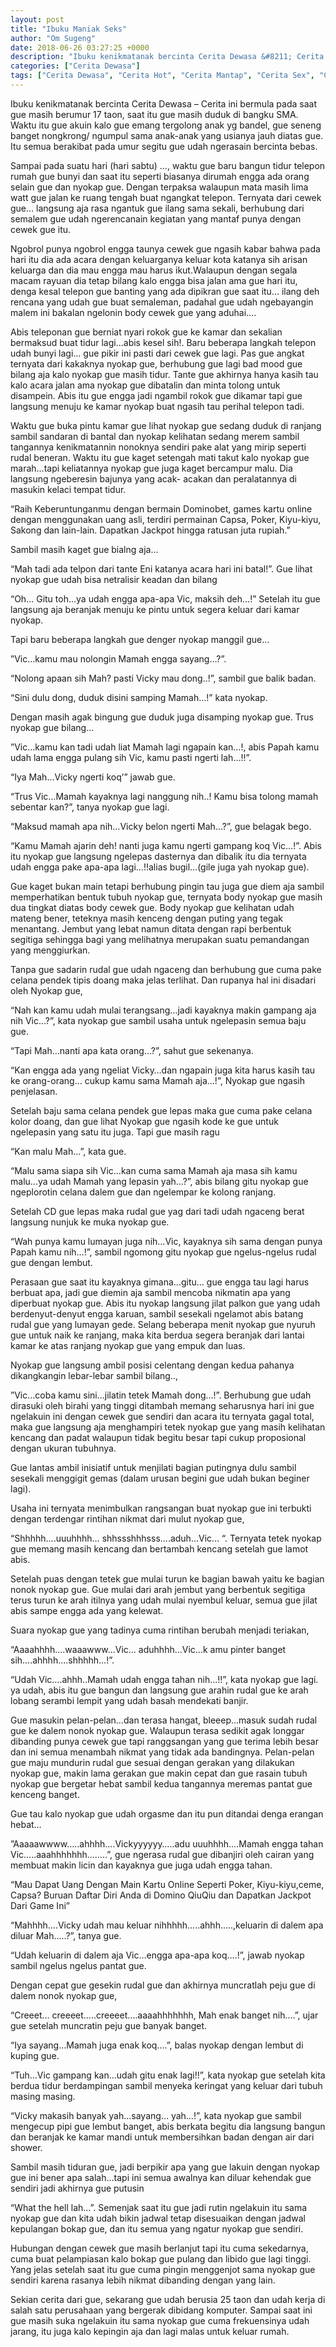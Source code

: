 ```yaml
---
layout: post
title: "Ibuku Maniak Seks"
author: "Om Sugeng"
date: 2018-06-26 03:27:25 +0000
description: "Ibuku kenikmatanak bercinta Cerita Dewasa &#8211; Cerita ini bermula pada saat gue masih berumur 17 taon, saat itu gue masih duduk di bangku SMA. Waktu itu gue akuin kalo gue emang tergolong anak yg b..."
categories: ["Cerita Dewasa"]
tags: ["Cerita Dewasa", "Cerita Hot", "Cerita Mantap", "Cerita Sex", "Cinta Hanya Nafsu", "Cinta Terlarang"]
---
```


Ibuku kenikmatanak bercinta
Cerita Dewasa &#8211; Cerita ini bermula pada saat gue masih berumur 17 taon, saat itu gue masih duduk di bangku SMA. Waktu itu gue akuin kalo gue emang tergolong anak yg bandel, gue seneng banget nongkrong/ ngumpul sama anak-anak yang usianya jauh diatas gue. Itu semua berakibat pada umur segitu gue udah ngerasain bercinta bebas.

Sampai pada suatu hari (hari sabtu) …, waktu gue baru bangun tidur telepon rumah gue bunyi dan saat itu seperti biasanya dirumah engga ada orang selain gue dan nyokap gue. Dengan terpaksa walaupun mata masih lima watt gue jalan ke ruang tengah buat ngangkat telepon. Ternyata dari cewek gue… langsung aja rasa ngantuk gue ilang sama sekali, berhubung dari semalem gue udah ngerencanain kegiatan yang mantaf punya dengan cewek gue itu.

Ngobrol punya ngobrol engga taunya cewek gue ngasih kabar bahwa pada hari itu dia ada acara dengan keluarganya keluar kota katanya sih arisan keluarga dan dia mau engga mau harus ikut.Walaupun dengan segala macam rayuan dia tetap bilang kalo engga bisa jalan ama gue hari itu, denga kesal telepon gue banting yang ada dipikran gue saat itu… ilang deh rencana yang udah gue buat semaleman, padahal gue udah ngebayangin malem ini bakalan ngelonin body cewek gue yang aduhai….

Abis teleponan gue berniat nyari rokok gue ke kamar dan sekalian bermaksud buat tidur lagi…abis kesel sih!. Baru beberapa langkah telepon udah bunyi lagi… gue pikir ini pasti dari cewek gue lagi. Pas gue angkat ternyata dari kakaknya nyokap gue, berhubung gue lagi bad mood gue bilang aja kalo nyokap gue masih tidur. Tante gue akhirnya hanya kasih tau kalo acara jalan ama nyokap gue dibatalin dan minta tolong untuk disampein. Abis itu gue engga jadi ngambil rokok gue dikamar tapi gue langsung menuju ke kamar nyokap buat ngasih tau perihal telepon tadi.

Waktu gue buka pintu kamar gue lihat nyokap gue sedang duduk di ranjang sambil sandaran di bantal dan nyokap kelihatan sedang merem sambil tangannya kenikmatannin nonoknya sendiri pake alat yang mirip seperti rudal beneran. Waktu itu gue kaget setengah mati takut kalo nyokap gue marah…tapi keliatannya nyokap gue juga kaget bercampur malu. Dia langsung ngeberesin bajunya yang acak- acakan dan peralatannya di masukin kelaci tempat tidur.

“Raih Keberuntunganmu dengan bermain Dominobet, games kartu online dengan menggunakan uang asli, terdiri permainan Capsa, Poker, Kiyu-kiyu, Sakong dan lain-lain. Dapatkan Jackpot hingga ratusan juta rupiah.”

Sambil masih kaget gue bialng aja…

“Mah tadi ada telpon dari tante Eni katanya acara hari ini batal!”. Gue lihat nyokap gue udah bisa netralisir keadan dan bilang

“Oh… Gitu toh…ya udah engga apa-apa Vic, maksih deh…!” Setelah itu gue langsung aja beranjak menuju ke pintu untuk segera keluar dari kamar nyokap.

Tapi baru beberapa langkah gue denger nyokap manggil gue…

”Vic…kamu mau nolongin Mamah engga sayang…?”.

“Nolong apaan sih Mah? pasti Vicky mau dong..!”, sambil gue balik badan.

“Sini dulu dong, duduk disini samping Mamah…!” kata nyokap.

Dengan masih agak bingung gue duduk juga disamping nyokap gue. Trus nyokap gue bilang…

”Vic…kamu kan tadi udah liat Mamah lagi ngapain kan…!, abis Papah kamu udah lama engga pulang sih Vic, kamu pasti ngerti lah…!!”.

“Iya Mah…Vicky ngerti koq’” jawab gue.

“Trus Vic…Mamah kayaknya lagi nanggung nih..! Kamu bisa tolong mamah sebentar kan?”, tanya nyokap gue lagi.

“Maksud mamah apa nih…Vicky belon ngerti Mah…?”, gue belagak bego.

“Kamu Mamah ajarin deh! nanti juga kamu ngerti gampang koq Vic…!”. Abis itu nyokap gue langsung ngelepas dasternya dan dibalik itu dia ternyata udah engga pake apa-apa lagi…!!alias bugil…(gile juga yah nyokap gue).

Gue kaget bukan main tetapi berhubung pingin tau juga gue diem aja sambil memperhatikan bentuk tubuh nyokap gue, ternyata body nyokap gue masih dua tingkat diatas body cewek gue. Body nyokap gue kelihatan udah mateng bener, teteknya masih kenceng dengan puting yang tegak menantang. Jembut yang lebat namun ditata dengan rapi berbentuk segitiga sehingga bagi yang melihatnya merupakan suatu pemandangan yang menggiurkan.

Tanpa gue sadarin rudal gue udah ngaceng dan berhubung gue cuma pake celana pendek tipis doang maka jelas terlihat. Dan rupanya hal ini disadari oleh Nyokap gue,

“Nah kan kamu udah mulai terangsang…jadi kayaknya makin gampang aja nih Vic…?”, kata nyokap gue sambil usaha untuk ngelepasin semua baju gue.

“Tapi Mah…nanti apa kata orang…?”, sahut gue sekenanya.

“Kan engga ada yang ngeliat Vicky…dan ngapain juga kita harus kasih tau ke orang-orang… cukup kamu sama Mamah aja…!”, Nyokap gue ngasih penjelasan.

Setelah baju sama celana pendek gue lepas maka gue cuma pake celana kolor doang, dan gue lihat Nyokap gue ngasih kode ke gue untuk ngelepasin yang satu itu juga. Tapi gue masih ragu

“Kan malu Mah…”, kata gue.

“Malu sama siapa sih Vic…kan cuma sama Mamah aja masa sih kamu malu…ya udah Mamah yang lepasin yah…?”, abis bilang gitu nyokap gue ngeplorotin celana dalem gue dan ngelempar ke kolong ranjang.

Setelah CD gue lepas maka rudal gue yag dari tadi udah ngaceng berat langsung nunjuk ke muka nyokap gue.

“Wah punya kamu lumayan juga nih…Vic, kayaknya sih sama dengan punya Papah kamu nih…!”, sambil ngomong gitu nyokap gue ngelus-ngelus rudal gue dengan lembut.

Perasaan gue saat itu kayaknya gimana…gitu… gue engga tau lagi harus berbuat apa, jadi gue diemin aja sambil mencoba nikmatin apa yang diperbuat nyokap gue. Abis itu nyokap langsung jilat palkon gue yang udah berdenyut-denyut engga karuan, sambil sesekali ngelamot abis batang rudal gue yang lumayan gede. Selang beberapa menit nyokap gue nyuruh gue untuk naik ke ranjang, maka kita berdua segera beranjak dari lantai kamar ke atas ranjang nyokap gue yang empuk dan luas.

Nyokap gue langsung ambil posisi celentang dengan kedua pahanya dikangkangin lebar-lebar sambil bilang..,

”Vic…coba kamu sini…jilatin tetek Mamah dong…!”. Berhubung gue udah dirasuki oleh birahi yang tinggi ditambah memang seharusnya hari ini gue ngelakuin ini dengan cewek gue sendiri dan acara itu ternyata gagal total, maka gue langsung aja menghampiri tetek nyokap gue yang masih kelihatan kencang dan padat walaupun tidak begitu besar tapi cukup proposional dengan ukuran tubuhnya.

Gue lantas ambil inisiatif untuk menjilati bagian putingnya dulu sambil sesekali menggigit gemas (dalam urusan begini gue udah bukan beginer lagi).

Usaha ini ternyata menimbulkan rangsangan buat nyokap gue ini terbukti dengan terdengar rintihan nikmat dari mulut nyokap gue,

“Shhhhh….uuuhhhh… shhssshhhsss….aduh…Vic… “. Ternyata tetek nyokap gue memang masih kencang dan bertambah kencang setelah gue lamot abis.

Setelah puas dengan tetek gue mulai turun ke bagian bawah yaitu ke bagian nonok nyokap gue. Gue mulai dari arah jembut yang berbentuk segitiga terus turun ke arah itilnya yang udah mulai nyembul keluar, semua gue jilat abis sampe engga ada yang kelewat.

Suara nyokap gue yang tadinya cuma rintihan berubah menjadi teriakan,

“Aaaahhhh….waaawww…Vic… aduhhhh…Vic…k amu pinter banget sih….ahhhh….shhhhh…!”.

“Udah Vic….ahhh..Mamah udah engga tahan nih…!!”, kata nyokap gue lagi. ya udah, abis itu gue bangun dan langsung gue arahin rudal gue ke arah lobang serambi lempit yang udah basah mendekati banjir.

Gue masukin pelan-pelan…dan terasa hangat, bleeep…masuk sudah rudal gue ke dalem nonok nyokap gue. Walaupun terasa sedikit agak longgar dibanding punya cewek gue tapi ranggsangan yang gue terima lebih besar dan ini semua menambah nikmat yang tidak ada bandingnya. Pelan-pelan gue maju mundurin rudal gue sesuai dengan gerakan yang dilakukan nyokap gue, makin lama gerakan gue makin cepat dan gue rasain tubuh nyokap gue bergetar hebat sambil kedua tangannya meremas pantat gue kenceng banget.

Gue tau kalo nyokap gue udah orgasme dan itu pun ditandai denga erangan hebat…

”Aaaaawwww…..ahhhh….Vickyyyyyy…..adu uuuhhhh….Mamah engga tahan Vic…..aaahhhhhhh……..”, gue ngerasa rudal gue dibanjiri oleh cairan yang membuat makin licin dan kayaknya gue juga udah engga tahan.

&#8220;Mau Dapat Uang Dengan Main Kartu Online Seperti Poker, Kiyu-kiyu,ceme, Capsa? Buruan Daftar Diri Anda di Domino QiuQiu dan Dapatkan Jackpot Dari Game Ini&#8221;

“Mahhhh….Vicky udah mau keluar nihhhhh…..ahhh…..,keluarin di dalem apa diluar Mah…..?”, tanya gue.

“Udah keluarin di dalem aja Vic…engga apa-apa koq….!”, jawab nyokap sambil ngelus ngelus pantat gue.

Dengan cepat gue gesekin rudal gue dan akhirnya muncratlah peju gue di dalem nonok nyokap gue,

“Creeet… creeeet…..creeeet….aaaahhhhhhh, Mah enak banget nih….”, ujar gue setelah muncratin peju gue banyak banget.

“Iya sayang…Mamah juga enak koq….”, balas nyokap dengan lembut di kuping gue.

“Tuh…Vic gampang kan…udah gitu enak lagi!!”, kata nyokap gue setelah kita berdua tidur berdampingan sambil menyeka keringat yang keluar dari tubuh masing masing.

“Vicky makasih banyak yah…sayang… yah…!”, kata nyokap gue sambil mengecup pipi gue lembut banget, abis berkata begitu dia langsung bangun dan beranjak ke kamar mandi untuk membersihkan badan dengan air dari shower.

Sambil masih tiduran gue, jadi berpikir apa yang gue lakuin dengan nyokap gue ini bener apa salah…tapi ini semua awalnya kan diluar kehendak gue sendiri jadi akhirnya gue putusin

“What the hell lah…”. Semenjak saat itu gue jadi rutin ngelakuin itu sama nyokap gue dan kita udah bikin jadwal tetap disesuaikan dengan jadwal kepulangan bokap gue, dan itu semua yang ngatur nyokap gue sendiri.

Hubungan dengan cewek gue masih berlanjut tapi itu cuma sekedarnya, cuma buat pelampiasan kalo bokap gue pulang dan libido gue lagi tinggi. Yang jelas setelah saat itu gue cuma pingin menggenjot sama nyokap gue sendiri karena rasanya lebih nikmat dibanding dengan yang lain.

Sekian cerita dari gue, sekarang gue udah berusia 25 taon dan udah kerja di salah satu perusahaan yang bergerak dibidang komputer. Sampai saat ini gue masih suka ngelakuin itu sama nyokap gue cuma frekuensinya udah jarang, itu juga kalo kepingin aja dan lagi malas untuk keluar rumah.